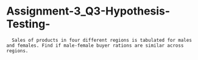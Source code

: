 # Assignment-3_Q3-Hypothesis-Testing-
      Sales of products in four different regions is tabulated for males and females. Find if male-female buyer rations are similar across regions.
